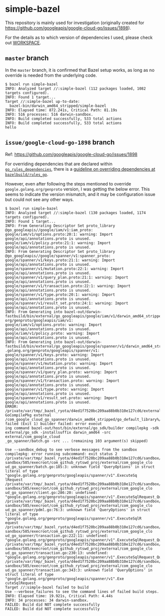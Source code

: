 # simple-bazel

This repository is mainly used for investigation (originally created for https://github.com/googleapis/google-cloud-go/issues/1898).

For the details as to which version of dependencies I used, please check out [WORKSPACE](./WORKSPACE).

## `master` branch

In the `master` branch, it is confirmed that Bazel setup works, as long as no override is needed from the underlying code.

```shell
$ bazel run simple-bazel
INFO: Analyzed target //:simple-bazel (112 packages loaded, 1082 targets configured).
INFO: Found 1 target...
Target //:simple-bazel up-to-date:
  bazel-bin/darwin_amd64_stripped/simple-bazel
INFO: Elapsed time: 872.241s, Critical Path: 81.19s
INFO: 516 processes: 516 darwin-sandbox.
INFO: Build completed successfully, 533 total actions
INFO: Build completed successfully, 533 total actions
hello
```

## `issue/google-cloud-go-1898` branch

Ref: https://github.com/googleapis/google-cloud-go/issues/1898

For overriding dependencies that are declared within [`go_rules_dependencies`](https://github.com/bazelbuild/rules_go/blob/master/go/private/repositories.bzl#L24), there is a [guideline on overriding dependencies at `bazelbuild/rules_go`](https://github.com/bazelbuild/rules_go/blob/master/go/workspace.rst#overriding-dependencies).

However, even after following the steps mentioned to override `google.golang.org/genproto` version, I was getting the below error. This seems to indicate the version mismatch, and it may be configuration issue but could not see any other ways.

```shell
$ bazel run simple-bazel
INFO: Analyzed target //:simple-bazel (130 packages loaded, 1174 targets configured).
INFO: Found 1 target...
INFO: From Generating Descriptor Set proto_library @go_googleapis//google/iam/v1:iam_proto:
google/iam/v1/options.proto:20:1: warning: Import google/api/annotations.proto is unused.
google/iam/v1/policy.proto:21:1: warning: Import google/api/annotations.proto is unused.
INFO: From Generating Descriptor Set proto_library @go_googleapis//google/spanner/v1:spanner_proto:
google/spanner/v1/keys.proto:21:1: warning: Import google/api/annotations.proto is unused.
google/spanner/v1/mutation.proto:22:1: warning: Import google/api/annotations.proto is unused.
google/spanner/v1/query_plan.proto:21:1: warning: Import google/api/annotations.proto is unused.
google/spanner/v1/transaction.proto:22:1: warning: Import google/api/annotations.proto is unused.
google/spanner/v1/type.proto:20:1: warning: Import google/api/annotations.proto is unused.
google/spanner/v1/result_set.proto:24:1: warning: Import google/api/annotations.proto is unused.
INFO: From Generating into bazel-out/darwin-fastbuild/bin/external/go_googleapis/google/iam/v1/darwin_amd64_stripped/iam_go_proto%/google.golang.
org/genproto/googleapis/iam/v1:
google/iam/v1/options.proto: warning: Import google/api/annotations.proto is unused.
google/iam/v1/policy.proto: warning: Import google/api/annotations.proto is unused.
INFO: From Generating into bazel-out/darwin-fastbuild/bin/external/go_googleapis/google/spanner/v1/darwin_amd64_stripped/spanner_go_proto%/google
.golang.org/genproto/googleapis/spanner/v1:
google/spanner/v1/keys.proto: warning: Import google/api/annotations.proto is unused.
google/spanner/v1/mutation.proto: warning: Import google/api/annotations.proto is unused.
google/spanner/v1/query_plan.proto: warning: Import google/api/annotations.proto is unused.
google/spanner/v1/transaction.proto: warning: Import google/api/annotations.proto is unused.
google/spanner/v1/type.proto: warning: Import google/api/annotations.proto is unused.
google/spanner/v1/result_set.proto: warning: Import google/api/annotations.proto is unused.
ERROR: /private/var/tmp/_bazel_ryota/d4ed1f7520bc209aa88b0b310e127cd6/external/com_google_cloud_go_spanner/BUILD.bazel:3:1: GoCompilePkg external
/com_google_cloud_go_spanner/darwin_amd64_stripped/go_default_library%/cloud.google.com/go/spanner.a failed (Exit 1) builder failed: error execut
ing command bazel-out/host/bin/external/go_sdk/builder compilepkg -sdk external/go_sdk -installsuffix darwin_amd64 -src external/com_google_cloud
_go_spanner/batch.go -src ... (remaining 103 argument(s) skipped)

Use --sandbox_debug to see verbose messages from the sandbox
compilepkg: error running subcommand: exit status 2
/private/var/tmp/_bazel_ryota/d4ed1f7520bc209aa88b0b310e127cd6/sandbox/darwin-sandbox/585/execroot/com_github_rytswd_proj/external/com_google_clo
ud_go_spanner/batch.go:185:3: unknown field 'QueryOptions' in struct literal of type "google.golang.org/genproto/googleapis/spanner/v1".ExecuteSq
lRequest
/private/var/tmp/_bazel_ryota/d4ed1f7520bc209aa88b0b310e127cd6/sandbox/darwin-sandbox/585/execroot/com_github_rytswd_proj/external/com_google_clo
ud_go_spanner/client.go:286:20: undefined: "google.golang.org/genproto/googleapis/spanner/v1".ExecuteSqlRequest_QueryOptions
/private/var/tmp/_bazel_ryota/d4ed1f7520bc209aa88b0b310e127cd6/sandbox/darwin-sandbox/585/execroot/com_github_rytswd_proj/external/com_google_clo
ud_go_spanner/pdml.go:76:3: unknown field 'QueryOptions' in struct literal of type "google.golang.org/genproto/googleapis/spanner/v1".ExecuteSqlR
equest
/private/var/tmp/_bazel_ryota/d4ed1f7520bc209aa88b0b310e127cd6/sandbox/darwin-sandbox/585/execroot/com_github_rytswd_proj/external/com_google_clo
ud_go_spanner/transaction.go:222:11: undefined: "google.golang.org/genproto/googleapis/spanner/v1".ExecuteSqlRequest_QueryOptions
/private/var/tmp/_bazel_ryota/d4ed1f7520bc209aa88b0b310e127cd6/sandbox/darwin-sandbox/585/execroot/com_github_rytswd_proj/external/com_google_clo
ud_go_spanner/transaction.go:230:13: undefined: "google.golang.org/genproto/googleapis/spanner/v1".ExecuteSqlRequest_QueryOptions
/private/var/tmp/_bazel_ryota/d4ed1f7520bc209aa88b0b310e127cd6/sandbox/darwin-sandbox/585/execroot/com_github_rytswd_proj/external/com_google_clo
ud_go_spanner/transaction.go:343:3: unknown field 'QueryOptions' in struct literal of type "google.golang.org/genproto/googleapis/spanner/v1".Exe
cuteSqlRequest
Target //:simple-bazel failed to build
Use --verbose_failures to see the command lines of failed build steps.
INFO: Elapsed time: 19.921s, Critical Path: 4.44s
INFO: 34 processes: 34 darwin-sandbox.
FAILED: Build did NOT complete successfully
FAILED: Build did NOT complete successfully
```
